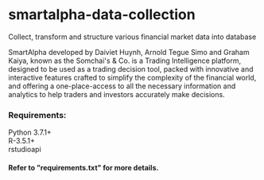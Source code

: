 # smartalpha-data-collection
Collect, transform and structure various financial market data into database

SmartAlpha developed by Daiviet Huynh, Arnold Tegue Simo and Graham Kaiya, known as the Somchai's & Co. is a Trading Intelligence platform, designed to be used as a trading decision tool, packed with innovative and interactive features ​crafted to simplify the complexity of the financial world, and offering a one-place-access to all the necessary information and analytics to help traders and investors accurately make decisions.

### Requirements:
Python 3.7.1+  
R-3.5.1+  
rstudioapi

#### Refer to "requirements.txt" for more details.
